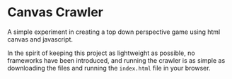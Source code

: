 # Canvas Crawler
A simple experiment in creating a top down perspective game using html canvas and javascript.

In the spirit of keeping this project as lightweight as possible, no frameworks have been introduced, and running the crawler is as simple as downloading the files and running the `index.html` file in your browser.